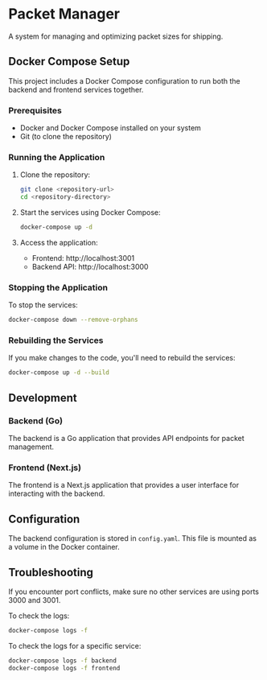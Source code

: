 # Packet Manager

A system for managing and optimizing packet sizes for shipping.

## Docker Compose Setup

This project includes a Docker Compose configuration to run both the backend and frontend services together.

### Prerequisites

- Docker and Docker Compose installed on your system
- Git (to clone the repository)

### Running the Application

1. Clone the repository:
   ```bash
   git clone <repository-url>
   cd <repository-directory>
   ```

2. Start the services using Docker Compose:
   ```bash
   docker-compose up -d
   ```

3. Access the application:
   - Frontend: http://localhost:3001
   - Backend API: http://localhost:3000

### Stopping the Application

To stop the services:
```bash
docker-compose down --remove-orphans
```

### Rebuilding the Services

If you make changes to the code, you'll need to rebuild the services:
```bash
docker-compose up -d --build
```

## Development

### Backend (Go)

The backend is a Go application that provides API endpoints for packet management.

### Frontend (Next.js)

The frontend is a Next.js application that provides a user interface for interacting with the backend.

## Configuration

The backend configuration is stored in `config.yaml`. This file is mounted as a volume in the Docker container.

## Troubleshooting

If you encounter port conflicts, make sure no other services are using ports 3000 and 3001.

To check the logs:
```bash
docker-compose logs -f
```

To check the logs for a specific service:
```bash
docker-compose logs -f backend
docker-compose logs -f frontend
``` 